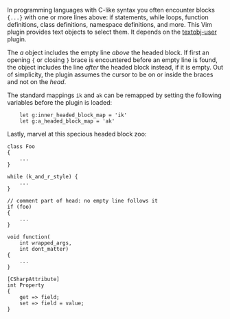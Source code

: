 In programming languages with C-like syntax you often encounter blocks
`{...}` with one or more lines above: if statements, while loops, function
definitions, class definitions, namespace definitions, and more. This Vim
plugin provides text objects to select them. It depends on the
[textobj-user](https://github.com/kana/vim-textobj-user) plugin.

The *a* object includes the empty line *above* the headed block. If first an
opening `{` or closing `}` brace is encountered before an empty line is found,
the object includes the line *after* the headed block instead, if it is empty.
Out of simplicity, the plugin assumes the cursor to be on or inside the braces
and not on the *head*.

The standard mappings `ik` and `ak` can be remapped by setting the following
variables before the plugin is loaded:
```
    let g:inner_headed_block_map = 'ik'
    let g:a_headed_block_map = 'ak'
```

Lastly, marvel at this specious headed block zoo:
```
class Foo
{
    ...
}
```

```
while (k_and_r_style) {
    ...
}
```

```
// comment part of head: no empty line follows it
if (foo)
{
    ...
}
```

```
void function(
    int wrapped_args,
    int dont_matter)
{
    ...
}
```

```
[CSharpAttribute]
int Property
{
    get => field;
    set => field = value;
}
```
